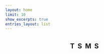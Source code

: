 ```yaml
---
layout: home
limit: 10
show_excerpts: true
entries_layout: list
---
```


<body>
    <div class="container" style="display: flex; justify-content: center;"  >
        <div id="countdown" style="font-size: 3em; font-weight: bold;">
            <span class="number" id="days" style="font-size: 1.5em;"></span> <span class="label" style="font-size: 0.5em;">T</span>
            <span class="number" id="hours" style="font-size: 1.5em;"></span> <span class="label" style="font-size: 0.5em;">S</span>
            <span class="number" id="minutes" style="font-size: 1.5em;"></span> <span class="label" style="font-size: 0.5em;">M</span>
            <span class="number" id="seconds" style="font-size: 1.5em;"></span> <span class="label" style="font-size: 0.5em;">S</span>
        </div>
    </div>
    <script src="script.js"></script>
</body>


